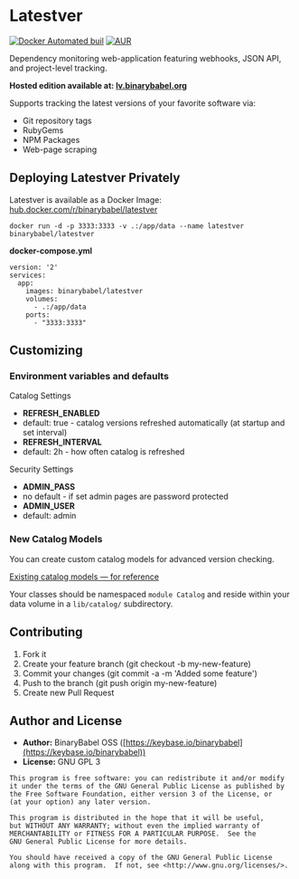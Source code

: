 # Latestver

[![Docker Automated buil](https://img.shields.io/docker/automated/jrottenberg/ffmpeg.svg)](https://hub.docker.com/r/binarybabel/latestver/)
[![AUR](https://img.shields.io/aur/license/yaourt.svg)](https://www.gnu.org/licenses/gpl-3.0.en.html)

Dependency monitoring web-application featuring webhooks, JSON API, and project-level tracking.

**Hosted edition available at: [lv.binarybabel.org](https://lv.binarybabel.org)**

Supports tracking the latest versions of your favorite software via:

* Git repository tags
* RubyGems
* NPM Packages
* Web-page scraping

## Deploying Latestver Privately

Latestver is available as a Docker Image: [hub.docker.com/r/binarybabel/latestver](https://hub.docker.com/r/binarybabel/latestver/)

```
docker run -d -p 3333:3333 -v .:/app/data --name latestver binarybabel/latestver
```

**docker-compose.yml**

```
version: '2'
services:
  app:
    images: binarybabel/latestver
    volumes:
      - .:/app/data
    ports:
      - "3333:3333"

```

## Customizing

### Environment variables and defaults

Catalog Settings

* __REFRESH\_ENABLED__
 * default: true - catalog versions refreshed automatically (at startup and set interval)
* __REFRESH\_INTERVAL__
 * default: 2h - how often catalog is refreshed


Security Settings

* __ADMIN\_PASS__
 * no default - if set admin pages are password protected
* __ADMIN\_USER__
 * default: admin

### New Catalog Models

You can create custom catalog models for advanced version checking.

[Existing catalog models — for reference](https://github.com/binarybabel/latestver/tree/master/app/models/catalog) 

Your classes should be namespaced `module Catalog` and reside within your data volume in a `lib/catalog/` subdirectory.

## Contributing

1. Fork it
2. Create your feature branch (git checkout -b my-new-feature)
3. Commit your changes (git commit -a -m 'Added some feature')
4. Push to the branch (git push origin my-new-feature)
5. Create new Pull Request


## Author and License

 - **Author:** BinaryBabel OSS ([https://keybase.io/binarybabel](https://keybase.io/binarybabel))
 - **License:** GNU GPL 3

```
This program is free software: you can redistribute it and/or modify
it under the terms of the GNU General Public License as published by
the Free Software Foundation, either version 3 of the License, or
(at your option) any later version.

This program is distributed in the hope that it will be useful,
but WITHOUT ANY WARRANTY; without even the implied warranty of
MERCHANTABILITY or FITNESS FOR A PARTICULAR PURPOSE.  See the
GNU General Public License for more details.

You should have received a copy of the GNU General Public License
along with this program.  If not, see <http://www.gnu.org/licenses/>.
```

